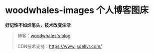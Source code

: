 # woodwhales-images 个人博客图床

**好记性不如烂笔头，技术改变生活**

> 博客：[woodwhales's blog](https://woodwhales.cn/)
>
> CDN技术支持：https://www.jsdelivr.com/
